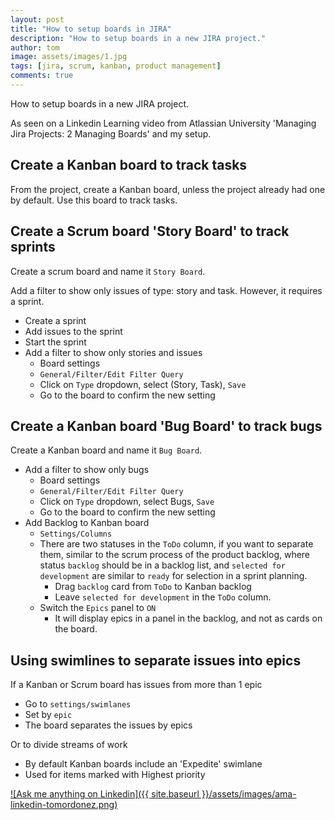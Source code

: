 ```yaml
---
layout: post
title: "How to setup boards in JIRA"
description: "How to setup boards in a new JIRA project."
author: tom
image: assets/images/1.jpg
tags: [jira, scrum, kanban, product management]
comments: true
---
```


How to setup boards in a new JIRA project.

As seen on a Linkedin Learning video from Atlassian University 'Managing Jira Projects: 2 Managing Boards' and my setup.

## Create a Kanban board to track tasks

From the project, create a Kanban board, unless the project already had one by default. Use this board to track tasks.

## Create a Scrum board 'Story Board' to track sprints

Create a scrum board and name it `Story Board`.

Add a filter to show only issues of type: story and task. However, it requires a sprint.

* Create a sprint
* Add issues to the sprint
* Start the sprint
* Add a filter to show only stories and issues
    * Board settings
    * `General/Filter/Edit Filter Query`
    * Click on `Type` dropdown, select (Story, Task), `Save`
    * Go to the board to confirm the new setting

## Create a Kanban board 'Bug Board' to track bugs

Create a Kanban board and name it `Bug Board`.

* Add a filter to show only bugs
    * Board settings
    * `General/Filter/Edit Filter Query`
    * Click on `Type` dropdown, select Bugs, `Save`
    * Go to the board to confirm the new setting
* Add Backlog to Kanban board
    * `Settings/Columns`
    * There are two statuses in the `ToDo` column, if you want to separate them, similar to the scrum process of the product backlog, where status `backlog` should be in a backlog list, and `selected for development` are similar to `ready` for selection in a sprint planning.
    	* Drag `backlog` card from `ToDo` to Kanban backlog
    	* Leave `selected for development` in the `ToDo` column.	
    * Switch the `Epics` panel to `ON`
    	* It will display epics in a panel in the backlog, and not as cards on the board.

## Using swimlines to separate issues into epics

If a Kanban or Scrum board has issues from more than 1 epic

* Go to `settings/swimlanes`
* Set by `epic`
* The board separates the issues by epics

Or to divide streams of work

* By default Kanban boards include an 'Expedite' swimlane
* Used for items marked with Highest priority

[![Ask me anything on Linkedin]({{ site.baseurl }}/assets/images/ama-linkedin-tomordonez.png)](https://www.linkedin.com/in/tomordonez/)